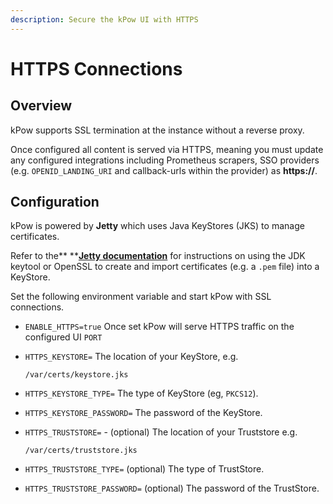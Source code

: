 ```yaml
---
description: Secure the kPow UI with HTTPS
---
```


# HTTPS Connections

## Overview

kPow supports SSL termination at the instance without a reverse proxy.

Once configured all content is served via HTTPS, meaning you must update any configured integrations including Prometheus scrapers, SSO providers (e.g. `OPENID_LANDING_URI` and callback-urls within the provider) as **https://**.

## Configuration

kPow is powered by **Jetty** which uses Java KeyStores (JKS) to manage certificates.

Refer to the** **[**Jetty documentation**](https://www.eclipse.org/jetty/documentation/jetty-10/operations-guide/index.html#og-keystore) for instructions on using the JDK keytool or OpenSSL to create and import certificates (e.g. a `.pem` file) into a KeyStore.

Set the following environment variable and start kPow with SSL connections.

* `ENABLE_HTTPS=true` Once set kPow will serve HTTPS traffic on the configured UI `PORT`
*   `HTTPS_KEYSTORE=` The location of your KeyStore, e.g.

    ```
    /var/certs/keystore.jks
    ```
* `HTTPS_KEYSTORE_TYPE=` The type of KeyStore (eg, `PKCS12`).
* `HTTPS_KEYSTORE_PASSWORD=` The password of the KeyStore.
*   `HTTPS_TRUSTSTORE=` - (optional) The location of your Truststore e.g.

    ```
    /var/certs/truststore.jks
    ```
* `HTTPS_TRUSTSTORE_TYPE=` (optional) The type of TrustStore.
* `HTTPS_TRUSTSTORE_PASSWORD=` (optional) The password of the TrustStore.
